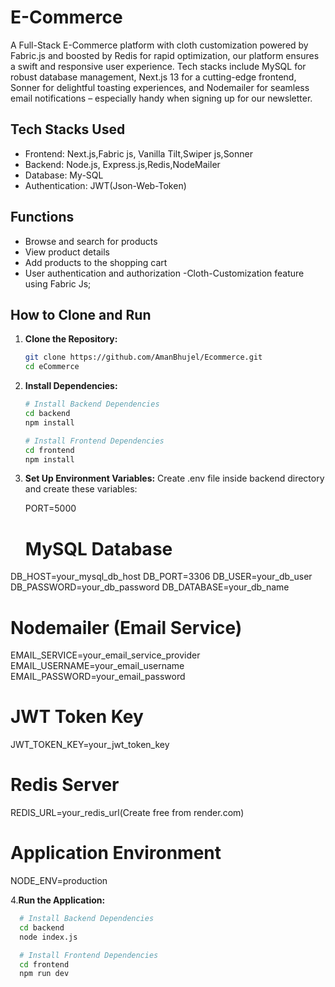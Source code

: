 # E-Commerce

 A Full-Stack E-Commerce platform with cloth customization powered by Fabric.js and boosted by Redis for rapid optimization, our platform ensures a swift and responsive user experience. Tech stacks include MySQL for robust database management, Next.js 13 for a cutting-edge frontend, Sonner for delightful toasting experiences, and Nodemailer for seamless email notifications – especially handy when signing up for our newsletter.
 
## Tech Stacks Used

- Frontend: Next.js,Fabric js, Vanilla Tilt,Swiper js,Sonner 
- Backend: Node.js, Express.js,Redis,NodeMailer
- Database: My-SQL
- Authentication: JWT(Json-Web-Token)

## Functions

- Browse and search for products
- View product details
- Add products to the shopping cart
- User authentication and authorization
-Cloth-Customization feature using Fabric Js;

## How to Clone and Run

1. **Clone the Repository:**
   ```bash
   git clone https://github.com/AmanBhujel/Ecommerce.git
   cd eCommerce

2. **Install Dependencies:**
   ```bash
   # Install Backend Dependencies
   cd backend
   npm install

   # Install Frontend Dependencies
   cd frontend
   npm install

3. **Set Up Environment Variables:**
   Create .env file inside backend directory and create these variables:

   PORT=5000
   # MySQL Database
  DB_HOST=your_mysql_db_host
  DB_PORT=3306
  DB_USER=your_db_user
  DB_PASSWORD=your_db_password
  DB_DATABASE=your_db_name
  
  # Nodemailer (Email Service)
  EMAIL_SERVICE=your_email_service_provider
  EMAIL_USERNAME=your_email_username
  EMAIL_PASSWORD=your_email_password
  
  # JWT Token Key
  JWT_TOKEN_KEY=your_jwt_token_key
  
  # Redis Server
  REDIS_URL=your_redis_url(Create free from render.com)
  
  # Application Environment
  NODE_ENV=production

4.**Run the Application:**
 ```bash
   # Install Backend Dependencies
   cd backend
   node index.js

   # Install Frontend Dependencies
   cd frontend
   npm run dev


   
